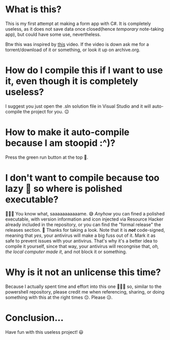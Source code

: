 # What is this?
This is my first attempt at making a form app with C#. It is completely useless, as it does not save data once closed(hence *temporary* note-taking app), but could have some use, nevertheless. 

Btw this was inspired by [this](https://www.youtube.com/watch?v=8vAx0kObdps) video. If the video is down ask me for a torrent/download of it or something, or look it up on archive.org.

# How do I compile this if I want to use it, even though it is completely useless?
I suggest you just open the .sln solution file in Visual Studio and it will auto-compile the project for you. 😉

# How to make it auto-compile because I am stoopid :^)?
Press the green run button at the top 🙂.

# I don't want to compile because too lazy 🤡 so where is polished executable?
🤡🤡🤡 You know what, saaaaaaaaaaame. 😅 *Anyhow* you can fined a polished executable, with version information and icon injected via Resource Hacker already included in the repository, or you can find the "formal release" the releases section. 🤣 Thanks for taking a look. Note that it is ***not*** code-signed, meaning that *yes*, your antivirus will make a big fuss out of it. Mark it as safe to prevent issues with your antivirus. That's why it's a better idea to compile it yourself, since that way, your antivirus will recongnise that, *oh, the local computer made it*, and not block it or something.

# Why is it not an unlicense this time?
Because I actually spent time and effort into this one 🤣🤡🤣 so, similar to the powershell repository, please credit me when referencing, sharing, or doing something with this at the right times 😔. Please 😥.

# Conclusion...
Have fun with this useless project! 😃
